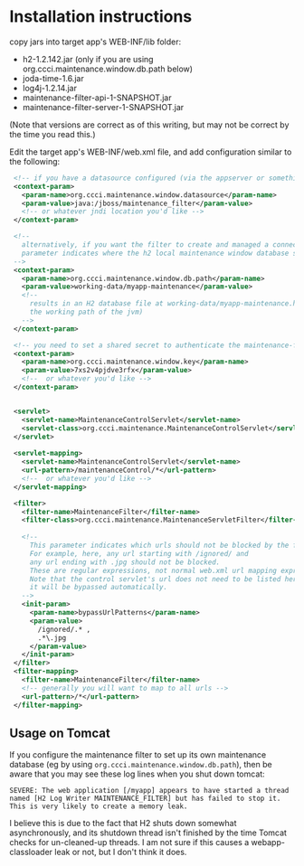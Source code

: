 Installation instructions
=========================


copy jars into target app's WEB-INF/lib folder:
* h2-1.2.142.jar (only if you are using org.ccci.maintenance.window.db.path below)
* joda-time-1.6.jar
* log4j-1.2.14.jar
* maintenance-filter-api-1-SNAPSHOT.jar
* maintenance-filter-server-1-SNAPSHOT.jar

(Note that versions are correct as of this writing,
but may not be correct by the time you read this.)

Edit the target app's WEB-INF/web.xml file, and add configuration similar to the following:
 ```xml
  <!-- if you have a datasource configured (via the appserver or something), use this: -->
  <context-param>
    <param-name>org.ccci.maintenance.window.datasource</param-name>
    <param-value>java:/jboss/maintenance_filter</param-value> 
    <!-- or whatever jndi location you'd like -->
  </context-param>

  <!-- 
    alternatively, if you want the filter to create and managed a connection pool, this 
    parameter indicates where the h2 local maintenance window database should be created 
  -->
  <context-param>
    <param-name>org.ccci.maintenance.window.db.path</param-name>
    <param-value>working-data/myapp-maintenance</param-value>
    <!-- 
      results in an H2 database file at working-data/myapp-maintenance.h2.db (relative to 
      the working path of the jvm)
    -->
  </context-param>

  <!-- you need to set a shared secret to authenticate the maintenance-filter-controller client -->  
  <context-param>
    <param-name>org.ccci.maintenance.window.key</param-name>
    <param-value>7xs2v4pjdve3rfx</param-value>
    <!--  or whatever you'd like -->
  </context-param>


  <servlet>
    <servlet-name>MaintenanceControlServlet</servlet-name>
    <servlet-class>org.ccci.maintenance.MaintenanceControlServlet</servlet-class>
  </servlet>
  
  <servlet-mapping>
    <servlet-name>MaintenanceControlServlet</servlet-name>
    <url-pattern>/maintenanceControl/*</url-pattern>
    <!--  or whatever you'd like -->
  </servlet-mapping>

  <filter>
    <filter-name>MaintenanceFilter</filter-name>
    <filter-class>org.ccci.maintenance.MaintenanceServletFilter</filter-class>
    
    <!-- 
      This parameter indicates which urls should not be blocked by the filter.
      For example, here, any url starting with /ignored/ and
      any url ending with .jpg should not be blocked.
      These are regular expressions, not normal web.xml url mapping expressions.
      Note that the control servlet's url does not need to be listed here;
      it will be bypassed automatically.
    -->
    <init-param>
      <param-name>bypassUrlPatterns</param-name>
      <param-value>
        /ignored/.* ,
        .*\.jpg
      </param-value>
    </init-param>    
  </filter>
  <filter-mapping>
    <filter-name>MaintenanceFilter</filter-name>
    <!-- generally you will want to map to all urls -->
    <url-pattern>/*</url-pattern>
  </filter-mapping>
```


Usage on Tomcat
---------------

If you configure the maintenance filter to set up its own maintenance database
(eg by using `org.ccci.maintenance.window.db.path`),
then be aware that you may see these log lines when you shut down tomcat:
```
SEVERE: The web application [/myapp] appears to have started a thread named [H2 Log Writer MAINTENANCE_FILTER] but has failed to stop it. This is very likely to create a memory leak.
```
I believe this is due to the fact that H2 shuts down somewhat asynchronously,
and its shutdown thread isn't finished by the time Tomcat checks for un-cleaned-up threads.
I am not sure if this causes a webapp-classloader leak or not,
but I don't think it does.
